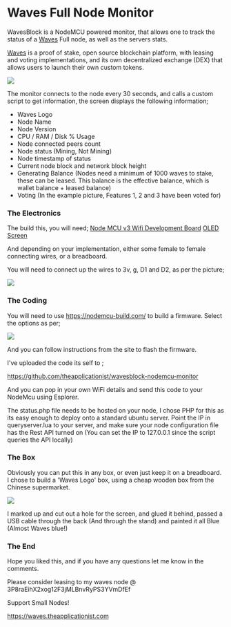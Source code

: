 # Waves Full Node Monitor
WavesBlock is a NodeMCU powered monitor, that allows one to track the status of a [Waves](https://wavesplatform.com/) Full node, as well as the servers stats. 

[Waves](https://wavesplatform.com/) is a proof of stake, open source blockchain platform, with leasing and voting implementations, and its own decentralized exchange (DEX) that allows users to launch their own custom tokens. 

![](https://steemitimages.com/DQmcow8w8s4eSHY4get1GFuzvzgQR6u9stbdEPqYX54WuTb/image.png)

The monitor connects to the node every 30 seconds, and calls a custom script to get information, the screen displays the following information; 

- Waves Logo
- Node Name
- Node Version 
- CPU / RAM / Disk % Usage
- Node connected peers count
- Node status (Mining, Not Mining)
- Node timestamp of status
- Current node block and network block height
- Generating Balance (Nodes need a minimum of 1000 waves to stake, these can be leased. This balance is the effective balance, which is wallet balance + leased balance) 
- Voting (In the example picture, Features 1, 2 and 3 have been voted for) 

### The Electronics

The build this, you will need; 
[Node MCU v3 Wifi Development Board](http://geni.us/BNlKu0p)
[OLED Screen](http://geni.us/M6J4oM)

And depending on your implementation, either some female to female connecting wires, or a breadboard. 

You will need to connect up the wires to 3v, g, D1 and D2, as per the picture; 

![](https://steemitimages.com/DQmdkzrzWusnEesgVvTd6jjW7SutguRJRvoxECksMRj1UWc/image.png)


### The Coding

You will need to use https://nodemcu-build.com/ to build a firmware.  Select the options as per; 

![](https://steemitimages.com/DQmXegYasTCHgTyDnPRU4LgyJoNUdD884QyKWWKsYdYKpCo/image.png)

And you can follow instructions from the site to flash the firmware. 

I've uploaded the code its self to ; 

https://github.com/theapplicationist/wavesblock-nodemcu-monitor

And you can pop in your own WiFi details and send this code to your NodeMcu using Esplorer. 

The status.php file needs to be hosted on your node, I chose PHP for this as its easy enough to deploy onto a standard ubuntu server. Point the IP in queryserver.lua to your server, and make sure your node configuration file has the Rest API turned on (You can set the IP to 127.0.0.1 since the script queries the API locally) 

### The Box

Obviously you can put this in any box, or even just keep it on a breadboard. I chose to build a 'Waves Logo' box, using a cheap wooden box from the Chinese supermarket. 

![](https://steemitimages.com/DQmakjAbB5BpPTAQKgcx7fU86gbBiCsLt8xQaXGKKCkv2GC/image.png)

I marked up and cut out a hole for the screen, and glued it behind, passed a USB cable through the back (And through the stand) and painted it all Blue (Almost Waves blue!)

### The End

Hope you liked this, and if you have any questions let me know in the comments. 

Please consider leasing to my waves node @ 3P8raEihX2xog12F3jMLBnvRyPS3YVmDfEf

Support Small Nodes!


https://waves.theapplicationist.com
